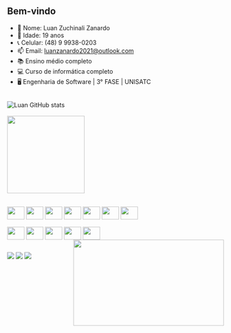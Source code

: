 ## Bem-vindo

- 🧐 Nome: Luan Zuchinali Zanardo
- 🍰 Idade: 19 anos
- 📞 Celular: (48) 9 9938-0203
- 📫 Email: luanzanardo2021@outlook.com
- 📚 Ensino médio completo
- 💻 Curso de informática completo
- 🖥️ Engenharia de Software | 3° FASE | UNISATC

<br>![Luan GitHub stats](https://github-readme-stats.vercel.app/api?username=Luan-zanardo&theme=midnight-purple&show_icons=true)
<br>
<br><a href="https://github.com/Luan-zanardo"><img  height="180em" src="https://github-readme-stats.vercel.app/api/top-langs/?username=Luan-zanardo&layout=compact&theme=midnight-purple&show_icons=true" /><br>

<div style="display: incline-block"><br>
  <a href="https://github.com/Luan-zanardo/Front-end"><img align="center" height="30" width="40" src="https://cdn.jsdelivr.net/gh/devicons/devicon@latest/icons/html5/html5-original.svg" /></a>
  <a href="https://github.com/Luan-zanardo/Front-end"><img align="center" height="30" width="40" src="https://cdn.jsdelivr.net/gh/devicons/devicon@latest/icons/css3/css3-original.svg" /></a>
  <a href="https://github.com/Luan-zanardo/Front-end"><img align="center" height="30" width="40" src="https://cdn.jsdelivr.net/gh/devicons/devicon@latest/icons/javascript/javascript-original.svg" /></a>
  <a href="https://github.com/Luan-zanardo/Arduino"><img align="center" height="30" width="40" src="https://cdn.jsdelivr.net/gh/devicons/devicon@latest/icons/cplusplus/cplusplus-original.svg" /></a>
  <a href="https://github.com/Luan-zanardo/Unity"><img align="center" height="30" width="40" src="https://cdn.jsdelivr.net/gh/devicons/devicon@latest/icons/csharp/csharp-original.svg" /></a>
  <a href="https://github.com/Luan-zanardo/Phyton!"><img align="center" height="30" width="40" src="https://cdn.jsdelivr.net/gh/devicons/devicon@latest/icons/python/python-original.svg" /></a>
  <a href="https://github.com/Luan-zanardo/PHP"><img align="center" height="30" width="40" src="https://cdn.jsdelivr.net/gh/devicons/devicon@latest/icons/php/php-original.svg" /></a>
  <br><br>
  <a href="https://github.com/Luan-zanardo/SQL"><img align="center" height="30" width="40" src="https://cdn.jsdelivr.net/gh/devicons/devicon@latest/icons/mysql/mysql-original.svg" /></a>
  <a href="https://github.com/Luan-zanardo/Arduino"><img align="center" height="30" width="40" src="https://cdn.jsdelivr.net/gh/devicons/devicon@latest/icons/arduino/arduino-original.svg" /></a>
  <a href="https://github.com/Luan-zanardo/React-Native"><img align="center" height="30" width="40" src="https://cdn.jsdelivr.net/gh/devicons/devicon@latest/icons/react/react-original.svg" /></a>
  <a href="https://github.com/Luan-zanardo/Unity"><img align="center" height="30" width="40" src="https://cdn.jsdelivr.net/gh/devicons/devicon@latest/icons/unity/unity-original.svg" /></a>
  <img align="center" height="30" width="40" src="https://cdn.jsdelivr.net/gh/devicons/devicon@latest/icons/blender/blender-original.svg" /></a>
  <img align="right" height="200" width="350" src="https://24.media.tumblr.com/8f8bbdbc88fae3d8d80e87a2a21c9d33/tumblr_mrkvtvAQtV1s6kmuwo1_500.gif" /></a>
</div>

##

<div>
  <a href="https://api.whatsapp.com/send?phone=5548999380203"><img src= "https://img.shields.io/badge/WhatsApp-25D366?style=for-the-badge&logo=whatsapp&logoColor=white"/></a>
  <a href="https://www.linkedin.com/in/luan-zanardo-7aa6b927b/"><img src= "https://img.shields.io/badge/LinkedIn-0077B5?style=for-the-badge&logo=linkedin&logoColor=white"/></a>
  <a href="https://lz7dev.itch.io"><img src= "https://img.shields.io/badge/Itch.io-FA5C5C?style=for-the-badge&logo=itchdotio&logoColor=white"/></a>
</div>


